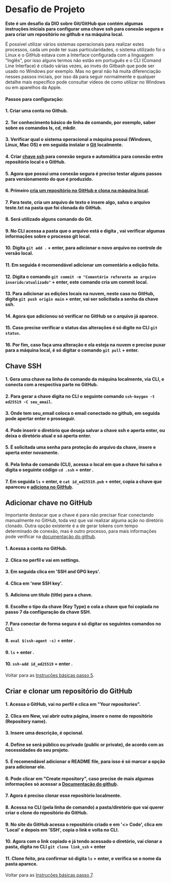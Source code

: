 # Desafio de Projeto

**Este é um desafio da DIO sobre Git/GitHub que contém algumas instruções iniciais para configurar uma chave ssh para conexão segura e para criar um repositório no github e na máquina local.**

É possível utilizar vários sistemas operacionais para realizar estes processos, cada um pode ter suas particularidades, o sistema utilizado foi o Linux e o GitHub estava com a Interface configurada com a linguagem "Inglês", por isso alguns termos não estão em português e o CLI (Comand Line Interface) é citado várias vezes, ao invés do Gitbash que pode ser usado no Windows por exemplo. Mas no geral não há muita diferenciação nesses passos iniciais, por isso dá para seguir normalmente e qualquer detalhe mais específico pode consultar vídeos de como utilizar no Windows ou em aparelhos da Apple.

#### Passos para configuração: 

#### 1. Criar uma conta no Github.
#### 2. Ter conhecimento básico de linha de comando, por exemplo, saber sobre os comandos ls, cd, mkdir.
#### 3. Verificar qual o sistema operacional a máquina possui (Windows, Linux, Mac OS) e em seguida instalar o [Git](https://git-scm.com/) localmente.
#### 4. Criar [chave ssh](#chave-ssh) para conexão segura e automática para conexão entre repositório local e o GitHub.
#### 5. <a id='passo5'></a>Agora que possui uma conexão segura é preciso testar alguns passos para versionamento do que é produzido.
#### 6. Primeiro [cria um reposítório no GitHub e clona na máquina local](#cria-clona-rep).
#### 7. <a id='passo7'></a>Para teste, cria um arquivo de texto e insere algo, salva o arquivo teste.txt na pasta que foi clonada do GitHub.
#### 8. Será utilizado alguns comando do Git.
#### 9. No CLI acessa a pasta que o arquivo está e digita <git status>, vai verificar algumas informações sobre o processo git local.
#### 10. Digita `git add .` + enter, para adicionar o novo arquivo no controle de versão local.
#### 11. Em seguida é recomendável adicionar um comentário a edição feita.
#### 12. Digita o comando `git commit -m "Comentário referente ao arquivo inserido/atualizado"` + enter, este comando cria um commit local.
#### 13. Para adicionar as edições locais na nuvem, neste caso no GitHub, digita `git push origin main` + enter, vai ser solicitada a senha da chave ssh.
#### 14. Agora que adicionou só verificar no GitHub se o arquivo já aparece.
#### 15. Caso precise verificar o status das alterações é só digite no CLI `git status`.
#### 16. Por fim, caso faça uma alteração e ela esteja na nuvem e precise puxar para a máquina local, é só digitar o comando `git pull` + enter.


## Chave SSH

#### 1. Gera uma chave na linha de comando da máquina localmente, via CLI, e conecta com a respectiva parte no GitHub.
#### 2. Para gerar a chave digita no CLI o seguinte comando `ssh-keygen -t ed25519 -C seu_email`.
#### 3. Onde tem **seu_email** coloca o email conectado no github, em seguida pode apertar enter e prosseguir.
#### 4. Pode inserir o diretório que deseja salvar a chave ssh e aperta enter, ou deixa o diretório atual e só aperta enter.
#### 5. É solicitada uma senha para proteção do arquivo da chave, insere e aperta enter novamente.
#### 6. Pela linha de comando (CLI), acessa o local em que a chave foi salva e digita o seguinte código `cd .ssh` + enter .
#### 7. Em seguida `ls` + enter, e `cat id_ed25519.pub` + enter, copia a chave que apareceu e [adiciona no GitHub](#add-github).


## <a id='add-github'></a>Adicionar chave no GitHub
Importante destacar que a chave é para não precisar ficar conectando manualmente no GitHub, toda vez que vai realizar alguma ação no diretório clonado. Outra opção existente é a de gerar tokens com tempo determinado de conexão, mas é outro processo, para mais informações pode verificar na [documentação do github](https://docs.github.com/pt).

#### 1. Acessa a conta no GitHub.
#### 2. Clica no perfil e vai em settings.
#### 3. Em seguida clica em 'SSH and GPG keys'. 
#### 4. Clica em 'new SSH key'.
#### 5. Adiciona um título (title) para a chave.
#### 6. Escolhe o tipo da chave (Key Type) e cola a chave que foi copiada no passo 7 da configuração da chave SSH.
#### 7. Para conectar de forma segura é só digitar os seguintes comandos no CLI.
#### 8. `eval $(ssh-agent -s)` + enter .
#### 9. `ls` + enter .
#### 10. `ssh-add id_ed25519` + enter .

Voltar para as [Instruções básicas passo 5](#passo5).

## <a id='cria-clona-rep'></a>Criar e clonar um repositório do GitHub

#### 1. Acessa o GitHub, vai no perfil e clica em "Your repositories".
#### 2. Clica em New, vai abrir outra página, insere o nome do repositório (Repository name).
#### 3. Insere uma descrição, é opcional.
#### 4. Define se será público ou privado (public or private), de acordo com as necessidades do seu projeto.
#### 5. É recomendável adicionar o README file, para isso é só marcar a opção para adicionar ele.
#### 6. Pode clicar em "Create repository", caso precise de mais algumas informações só acessar a [Documentação do github](https://docs.github.com/pt).
#### 7. Agora é preciso clonar esse repositório localmente.
#### 8. Acessa no CLI (pela linha de comando) a pasta/diretório que vai querer criar o clone do repositório do GitHub.
#### 9. No site do GitHub acessa o repositório criado e em '<> Code', clica em 'Local' e depois em 'SSH', copia o link e volta no CLI.
#### 10. Agora com o link copiado e já tendo acessado o diretório, vai clonar a pasta, digita no CLI `git clone link_ssh` + enter
#### 11. Clone feito, pra confirmar só digita `ls` + enter, e verifica se o nome da pasta aparece.

Voltar para as [Instruções básicas passo 7](#passo7).
